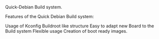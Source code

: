 Quick-Debian Build system. 

Features of the Quick Debian Build system:

Usage of Kconfig
Buildroot like structure
Easy to adapt new Board to the Build system
Flexible usage
Creation of boot ready images.
